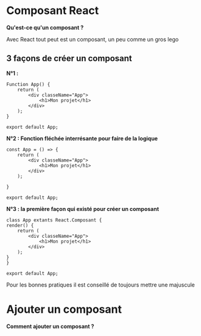 # Composant React


**Qu'est-ce qu'un composant ?**

Avec React tout peut est un composant, un peu comme un gros lego


## 3 façons de créer un composant


**N°1 :**
  
    Function App() {
        return (
            <div classeName="App">
                <h1>Mon projet</h1>
            </div>
        );
    }

    export default App;


**N°2 : Fonction fléchée interrésante pour faire de la logique**

    const App = () => {
        return (
            <div classeName="App">
                <h1>Mon projet</h1>
            </div>
        );

    }

    export default App;


**N°3 : la première façon qui existé pour créer un composant**

    class App extants React.Composant {
    render() {
        return (
            <div classeName="App">
                <h1>Mon projet</h1>
            </div>
        );
    }
    }

    export default App;


Pour les bonnes pratiques il est conseillé de toujours mettre une majuscule 

# Ajouter un composant

**Comment ajouter un composant ?**